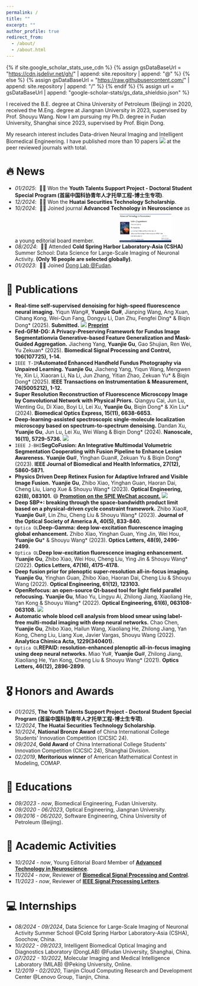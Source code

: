 ```yaml
---
permalink: /
title: ""
excerpt: ""
author_profile: true
redirect_from: 
  - /about/
  - /about.html
---
```


{% if site.google_scholar_stats_use_cdn %}
{% assign gsDataBaseUrl = "https://cdn.jsdelivr.net/gh/" | append: site.repository | append: "@" %}
{% else %}
{% assign gsDataBaseUrl = "https://raw.githubusercontent.com/" | append: site.repository | append: "/" %}
{% endif %}
{% assign url = gsDataBaseUrl | append: "google-scholar-stats/gs_data_shieldsio.json" %}

<span class='anchor' id='about-me'></span>

I received the B.E. degree at China University of Petroleum (Beijing) in 2020, received the M.Eng. degree at Jiangnan University in 2023, supervised by Prof. Shouyu Wang. Now I am pursuing my Ph.D. degree in Fudan University, Shanghai since 2023, supervised by Prof. Biqin Dong.

My research interest includes Data-driven Neural Imaging and Intelligent Biomedical Engineering. I have published more than 10 papers <a href='https://scholar.google.com/citations?user=DN4ZT7YAAAAJ'><img src="https://img.shields.io/endpoint?logo=Google%20Scholar&url=https%3A%2F%2Fcdn.jsdelivr.net%2Fgh%2FGuYuanjie%2Fguyuanjie.github.io@google-scholar-stats%2Fgs_data_shieldsio.json&labelColor=f6f6f6&color=9cf&style=flat&label=citations"></a> at the peer reviewed journals with total. 

# 🔥 News
- *01/2025*: &nbsp;🎉🎉 Won the **Youth Talents Support Project - Doctoral Student Special Program (首届中国科协青年人才托举工程-博士生专项)**.
- *12/2024*: &nbsp;🎉🎉 Won the **Huatai Securities Technology Scholarship**.
- *10/2024*: &nbsp;🎉🎉 Joined journal **Advanced Technology in Neuroscience** as a young editorial board member.
&nbsp;&nbsp;&nbsp;&nbsp;&nbsp;&nbsp;&nbsp;&nbsp;&nbsp;&nbsp;&nbsp;&nbsp;&nbsp;&nbsp;&nbsp;&nbsp;<img src='images/atn.jpg' alt="Advanced Technology in Neuroscience" width="30%">
- *08/2024*: &nbsp;🎉🎉 Attended **Cold Spring Harbor Laboratory-Asia (CSHA)** Summer School: Data Science for Large-Scale Imaging of Neuronal Activity. **(Only 16 people are selected globally)**.
- *01/2023*: &nbsp;🎉🎉 Joined <a href='https://donglab.fudan.edu.cn/'> Dong Lab @Fudan</a>.

# 📝 Publications 
<!--
<div class='paper-box'><div class='paper-box-image'><div><div class="badge">CVPR 2016</div><img src='images/500x300.png' alt="sym" width="100%"></div></div>
<div class='paper-box-text' markdown="1">

[Deep Residual Learning for Image Recognition](https://openaccess.thecvf.com/content_cvpr_2016/papers/He_Deep_Residual_Learning_CVPR_2016_paper.pdf)

**Kaiming He**, Xiangyu Zhang, Shaoqing Ren, Jian Sun

[**Project**](https://scholar.google.com/citations?view_op=view_citation&hl=zh-CN&user=DhtAFkwAAAAJ&citation_for_view=DhtAFkwAAAAJ:ALROH1vI_8AC) <strong><span class='show_paper_citations' data='DhtAFkwAAAAJ:ALROH1vI_8AC'></span></strong>
- Lorem ipsum dolor sit amet, consectetur adipiscing elit. Vivamus ornare aliquet ipsum, ac tempus justo dapibus sit amet. 
</div>
</div>
-->
<!-- - [Lorem ipsum dolor sit amet, consectetur adipiscing elit. Vivamus ornare aliquet ipsum, ac tempus justo dapibus sit amet](https://github.com), A, B, C, **CVPR 2020** -->
- **Real-time self-supervised denoising for high-speed fluorescence neural imaging.** Yiqun Wang#, **Yuanjie Gu#**, Jianping Wang, Ang Xuan, Cihang Kong, Wei-Qun Fang, Dongyu Li, Dan Zhu, Fengfei Ding* & Biqin Dong* (2025). **Submitted.**  [![](https://img.shields.io/github/stars/FDU-donglab/FAST?style=social&label=Code+Stars)](https://github.com/FDU-donglab/FAST) [**Preprint**](https://www.researchsquare.com/article/rs-6101322/v1)
- **Fed-GFM-DG: A Privacy-Preserving Framework for Fundus lmage Segmentationvia Generative-based Feature Generalization and Mask-Guided Aggregation.** Jiacheng Yang,  **Yuanjie Gu**, Gao Shujian, Ren Wei, Yu Zekuan* (2025). **Biomedical Signal Processing and Control, 106(107725), 1-14.**
- ```IEEE T-IM```**Automated Enhanced Handheld Fundus Photography via Unpaired Learning.** **Yuanjie Gu**, Jiacheng Yang, Yiqun Wang, Mengwen Ye, Xin Li, Xiaoran Li, Na Li, Jun Zhang, Yitian Zhao, Zekuan Yu* & Biqin Dong* (2025). **IEEE Transactions on Instrumentation & Measurement, 74(5005212), 1-12.** 
- **Super Resolution Reconstruction of Fluorescence Microscopy Image by Convolutional Network with Physical Priors.** Qiangyu Cai, Jun Lu, Wenting Gu, Di Xiao, Boyi Li, Lei Xu, **Yuanjie Gu**, Biqin Dong* & Xin Liu* (2024). **Biomedical Optics Express, 15(11), 6638-6653.**
- **Deep-learning-assisted spectroscopic single-molecule localization microscopy based on spectrum-to-spectrum denoising.** Dandan Xu, **Yuanjie Gu**, Jun Lu, Lei Xu, Wei Wang & Biqin Dong* (2024). **Nanoscale, 16(11), 5729-5736.** [![](https://img.shields.io/github/stars/FDU-donglab/spec2spec?style=social&label=Code+Stars)](https://github.com/FDU-donglab/spec2spec)
- ```IEEE J-BHI```**SegCoFusion: An Integrative Multimodal Volumetric Segmentation Cooperating with Fusion Pipeline to Enhance Lesion Awareness.** **Yuanjie Gu**#, Yinghan Guan#, Zekuan Yu & Biqin Dong* (2023). **IEEE Journal of Biomedical and Health Informatics, 27(12), 5860-5871.** 
- **Physics Driven Deep Retinex Fusion for Adaptive Infrared and Visible Image Fusion.** **Yuanjie Gu**, Zhibo Xiao, Yinghan Guan, Haoran Dai, Cheng Liu, Liang Xue & Shouyu Wang* (2023). **Optical Engineering, 62(8), 083101.** 😄 [**Promotion on the SPIE WeChat account.**](https://mp.weixin.qq.com/s/HJuL6tDjmgBBY30dZOG60Q) [![](https://img.shields.io/github/stars/GuYuanjie/Deep-Retinex-fusion?style=social&label=Code+Stars)](https://github.com/GuYuanjie/Deep-Retinex-fusion)
- **Deep SBP+: breaking through the space-bandwidth product limit based on a physical-driven cycle constraint framework.** Zhibo Xiao#, **Yuanjie Gu**#, Lin Zhu, Cheng Liu & Shouyu Wang* (2023). **Journal of the Optical Society of America A, 40(5), 833-840.**
- ```Optica OL```**Deep-Gamma: deep low-excitation fluorescence imaging global enhancement.** Zhibo Xiao, Yinghan Guan, Ying Jin, Wei Hou, **Yuanjie Gu*** & Shouyu Wang* (2023). **Optics Letters, 48(9), 2496-2499.**
- ```Optica OL```**Deep low-excitation fluorescence imaging enhancement.** **Yuanjie Gu**, Zhibo Xiao, Wei Hou, Cheng Liu, Ying Jin & Shouyu Wang* (2022). **Optics Letters, 47(16), 4175-4178.** 
- **Deep fusion prior for plenoptic super-resolution all-in-focus imaging.** **Yuanjie Gu**, Yinghan Guan, Zhibo Xiao, Haoran Dai, Cheng Liu & Shouyu Wang (2022). **Optical Engineering, 61(12), 123103.**
- **OpenRefocus: an open-source Qt-based tool for light field parallel refocusing.** **Yuanjie Gu**, Miao Yu, Lingyu Ai, Zhilong Jiang, Xiaoliang He, Yan Kong & Shouyu Wang* (2022). **Optical Engineering, 61(6), 063108-063108.** [![](https://img.shields.io/github/stars/GuYuanjie/OpenRefocus?style=social&label=Code+Stars)](https://github.com/GuYuanjie/OpenRefocus)
- **Automatic whole blood cell analysis from blood smear using label-free multi-modal imaging with deep neural networks.** Chao Chen, **Yuanjie Gu**, Zhibo Xiao, Hailun Wang, Xiaoliang He, Zhilong Jiang, Yan Kong, Cheng Liu, Liang Xue, Javier Vargas, Shouyu Wang (2022). **Analytica Chimica Acta, 1229(340401).**
- ```Optica OL```**REPAID: resolution-enhanced plenoptic all-in-focus imaging using deep neural networks.** Miao Yu#, **Yuanjie Gu**#, Zhilong Jiang, Xiaoliang He, Yan Kong, Cheng Liu & Shouyu Wang* (2021). **Optics Letters, 46(12), 2896-2899.**

# 🎖 Honors and Awards
- *01/2025*, **The Youth Talents Support Project - Doctoral Student Special Program (首届中国科协青年人才托举工程-博士生专项)**.
- *12/2024*, **The Huatai Securities Technology Scholarship**.
- *10/2024*, **National Bronze Award** of China International College Students' Innovation Competition (CICSIC 24).
- *09/2024*, **Gold Award** of China International College Students' Innovation Competition (CICSIC 24), Shanghai Division.
- *02/2019*, **Meritorious winner** of American Mathematical Contest in Modeling, COMAP.

# 📖 Educations
- *09/2023 - now*, Biomedical Engineering, Fudan University. 
- *09/2020 - 06/2023*, Optical Engineering, Jiangnan University.
- *09/2016 - 06/2020*, Software Engineering, China University of Petroleum (Beijing).

# 💬 Academic Activities
- *10/2024 - now*, Young Editorial Board Member of [**Advanced Technology in Neuroscience**](https://journals.lww.com/atn/pages/default.aspx).
- *11/2024 - now*, Reviewer of [**Biomedical Signal Processing and Control**](https://www.sciencedirect.com/journal/biomedical-signal-processing-and-control).
- *11/2023 - now*, Reviewer of [**IEEE Signal Processing Letters**](https://ieeexplore.ieee.org/xpl/RecentIssue.jsp?punumber=97).

# 💻 Internships
- *08/2024 - 09/2024*, Data Science for Large-Scale Imaging of Neuronal Activity Summer School @Cold Spring Harbor Laboratory-Asia (CSHA), Soochow, China.
- *10/2022 - 09/2023*, Intelligent Biomedical Optical Imaging and Diagnostics Laboratory (DongLAB) @Fudan University, Shanghai, China.
- *07/2022 - 10/2022*, Molecular Imaging and Medical Intelligence Laboratory (MILAB) @Peking University, Online.
- *12/2019 - 02/2020*, Tianjin Cloud Computing Research and Development Center @Lenovo Group, Tianjin, China.
